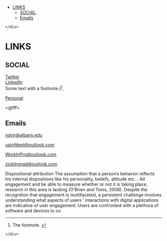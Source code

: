 <!DOCTYPE html>
<html>

<head>
  <meta charset="utf-8">
  <meta name="viewport" content="width=device-width, initial-scale=1.0">
  <title>Links</title>
  <link rel="stylesheet" href="https://stackedit.io/style.css" />
</head>

<body class="stackedit">
  <div class="stackedit__left">
    <div class="stackedit__toc">
      
<ul>
<li><a href="#links">LINKS</a>
<ul>
<li><a href="#social">SOCIAL</a></li>
<li><a href="#emails">Emails</a></li>
</ul>
</li>
</ul>

    </div>
  </div>
  <div class="stackedit__right">
    <div class="stackedit__html">
      <h1 id="links">LINKS</h1>
<h2 id="social">SOCIAL</h2>
<p><a href="%5Bhttps://twitter.com/nimdvir%5D">Twitter</a><br>
<a href="https://www.linkedin.com/in/nimdvir/" title="Nim Dvir | LinkedIn">LinkedIn</a><br>
Some text with a footnote.(<sup class="footnote-ref"><a href="#fn1" id="fnref1">1</a></sup>,</p>
<p><a href="https://www.albany.edu/~nd115232/" title="Nim Dvir - Personal Page | State University of New York at Albany">Personal</a></p>
<p>&lt;@fff&gt;</p>
<h2 id="emails">Emails</h2>
<p><a href="mailto:ndvir@albany.edu">ndvir@albany.edu</a></p>
<p><a href="mailto:uainfdept@outlook.com">uainfdept@outlook.com</a></p>
<p><a href="mailto:WorkInPro@outlook.com">WorkInPro@outlook.com</a></p>
<p><a href="mailto:zicklingrad@outlook.com">zicklingrad@outlook.com</a></p>
<p>Dispositional attribution The assumption that a person’s behavior reflects his internal dispositions like his personality, beliefs, attitude etc… 4d engagement and be able to measure whether or not it is taking place, research in this area is lacking (O’Brien and Toms, 2008). Despite the recognition that engagement is multifaceted, a persistent challenge involves understanding what aspects of users ’ interactions with digital applications are indicative of user engagement. Users are confronted with a plethora of software and devices to co</p>
<hr class="footnotes-sep">
<section class="footnotes">
<ol class="footnotes-list">
<li id="fn1" class="footnote-item"><p>The footnote. <a href="#fnref1" class="footnote-backref">↩︎</a></p>
</li>
</ol>
</section>

    </div>
  </div>
</body>

</html>
